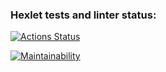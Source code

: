 ### Hexlet tests and linter status:
[![Actions Status](https://github.com/Cur1yB/python-project-50/actions/workflows/hexlet-check.yml/badge.svg)](https://github.com/Cur1yB/python-project-50/actions)

[![Maintainability](https://api.codeclimate.com/v1/badges/fabc3436947b7dffb5b5/maintainability)](https://codeclimate.com/github/Cur1yB/python-project-50/maintainability)

